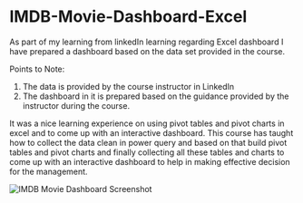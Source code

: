 # IMDB-Movie-Dashboard-Excel

As part of my learning from linkedIn learning regarding Excel dashboard I have prepared a dashboard based on the data set provided in the course.

Points to Note:

1) The data is provided by the course instructor in LinkedIn
2) The dashboard in it is prepared based on the guidance provided by the instructor during the course.

It was a nice learning experience on using pivot tables and pivot charts in excel and to come up with an interactive dashboard. This course has taught how to collect the data clean in power query and based on that build pivot tables and pivot charts and finally collecting all these tables and charts to come up with an interactive dashboard to help in making effective decision for the management.

![IMDB Movie Dashboard Screenshot](https://github.com/user-attachments/assets/d942c331-c828-4db1-970f-7cd2d7c15050)
